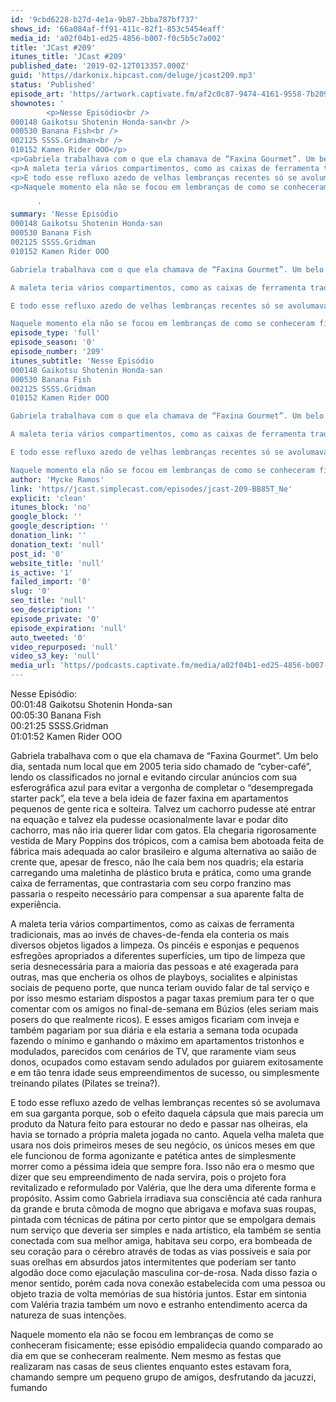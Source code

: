 ```yaml
---
id: '9cbd6228-b27d-4e1a-9b87-2bba787bf737'
shows_id: '66a084af-ff91-411c-82f1-853c5454eaff'
media_id: 'a02f04b1-ed25-4856-b007-f0c5b5c7a002'
title: 'JCast #209'
itunes_title: 'JCast #209'
published_date: '2019-02-12T013357.000Z'
guid: 'https//darkonix.hipcast.com/deluge/jcast209.mp3'
status: 'Published'
episode_art: 'https//artwork.captivate.fm/af2c0c87-9474-4161-9558-7b209686fbf1/1001-itunes-1582314570.jpg'
shownotes: '
        <p>Nesse Episódio<br />
000148 Gaikotsu Shotenin Honda-san<br />
000530 Banana Fish<br />
002125 SSSS.Gridman<br />
010152 Kamen Rider OOO</p>
<p>Gabriela trabalhava com o que ela chamava de “Faxina Gourmet”. Um belo dia, sentada num local que em 2005 teria sido chamado de “cyber-café”, lendo os classificados no jornal e evitando circular anúncios com sua esferográfica azul para evitar a vergonha de completar o “desempregada starter pack”, ela teve a bela ideia de fazer faxina em apartamentos pequenos de gente rica e solteira. Talvez um cachorro pudesse até entrar na equação e talvez ela pudesse ocasionalmente lavar e podar dito cachorro, mas não iria querer lidar com gatos. Ela chegaria rigorosamente vestida de Mary Poppins dos trópicos, com a camisa bem abotoada feita de fábrica mais adequada ao calor brasileiro e alguma alternativa ao saião de crente que, apesar de fresco, não lhe caía bem nos quadris; ela estaria carregando uma maletinha de plástico bruta e prática, como uma grande caixa de ferramentas, que contrastaria com seu corpo franzino mas passaria o respeito necessário para compensar a sua  aparente falta de experiência.</p>
<p>A maleta teria vários compartimentos, como as caixas de ferramenta tradicionais, mas ao invés de chaves-de-fenda ela conteria os mais diversos objetos ligados a limpeza. Os pincéis e esponjas e pequenos esfregões apropriados a diferentes superfícies, um tipo de limpeza que seria desnecessária para a maioria das pessoas e até exagerada para outras, mas que encheria os olhos de playboys, socialites e alpinistas sociais de pequeno porte, que nunca teriam ouvido falar de tal serviço e por isso mesmo estariam dispostos a pagar taxas premium para ter o que comentar com os amigos no final-de-semana em Búzios (eles seriam mais posers do que realmente ricos). E esses amigos ficariam com inveja e também pagariam por sua diária e ela estaria a semana toda ocupada fazendo o mínimo e ganhando o máximo em apartamentos tristonhos e modulados, parecidos com cenários de TV, que raramente viam seus donos, ocupados como estavam sendo adulados por guiarem exitosamente e em tão tenra idade seus empreendimentos de sucesso, ou simplesmente treinando pilates (Pilates se treina?).</p>
<p>E todo esse refluxo azedo de velhas lembranças recentes só se avolumava em sua garganta porque, sob o efeito daquela cápsula que mais parecia um produto da Natura feito para estourar no dedo e passar nas olheiras, ela havia se tornado a própria maleta jogada no canto. Aquela velha maleta que usara nos dois primeiros meses de seu negócio, os únicos meses em que ele funcionou de forma agonizante e patética antes de simplesmente morrer como a péssima ideia que sempre fora. Isso não era o mesmo que dizer que seu empreendimento de nada servira, pois o projeto fora revitalizado e reformulado por Valéria, que lhe dera uma diferente forma e propósito. Assim como Gabriela irradiava sua consciência até cada ranhura da grande e bruta cômoda de mogno que abrigava e mofava suas roupas, pintada com técnicas de pátina por certo pintor que se empolgara demais num serviço que deveria ser simples e nada artístico, ela também se sentia conectada com sua melhor amiga, habitava seu corpo, era bombeada de seu coração para o cérebro através de todas as vias possíveis e saía por suas orelhas em absurdos jatos intermitentes que poderiam ser tanto algodão doce como ejaculação masculina cor-de-rosa. Nada disso fazia o menor sentido, porém cada nova conexão estabelecida com uma pessoa ou objeto trazia de volta memórias de sua história juntos. Estar em sintonia com Valéria trazia também um novo e estranho entendimento acerca da natureza de suas intenções.</p>
<p>Naquele momento ela não se focou em lembranças de como se conheceram fisicamente; esse episódio empalidecia quando comparado ao dia em que se conheceram realmente. Nem mesmo as festas que realizaram nas casas de seus clientes enquanto estes estavam fora, chamando sempre um pequeno grupo de amigos, desfrutando da jacuzzi, fumando</p>

      '
summary: 'Nesse Episódio
000148 Gaikotsu Shotenin Honda-san
000530 Banana Fish
002125 SSSS.Gridman
010152 Kamen Rider OOO

Gabriela trabalhava com o que ela chamava de “Faxina Gourmet”. Um belo dia, sentada num local que em 2005 teria sido chamado de “cyber-café”, lendo os classificados no jornal e evitando circular anúncios com sua esferográfica azul para evitar a vergonha de completar o “desempregada starter pack”, ela teve a bela ideia de fazer faxina em apartamentos pequenos de gente rica e solteira. Talvez um cachorro pudesse até entrar na equação e talvez ela pudesse ocasionalmente lavar e podar dito cachorro, mas não iria querer lidar com gatos. Ela chegaria rigorosamente vestida de Mary Poppins dos trópicos, com a camisa bem abotoada feita de fábrica mais adequada ao calor brasileiro e alguma alternativa ao saião de crente que, apesar de fresco, não lhe caía bem nos quadris; ela estaria carregando uma maletinha de plástico bruta e prática, como uma grande caixa de ferramentas, que contrastaria com seu corpo franzino mas passaria o respeito necessário para compensar a sua  aparente falta de experiência.

A maleta teria vários compartimentos, como as caixas de ferramenta tradicionais, mas ao invés de chaves-de-fenda ela conteria os mais diversos objetos ligados a limpeza. Os pincéis e esponjas e pequenos esfregões apropriados a diferentes superfícies, um tipo de limpeza que seria desnecessária para a maioria das pessoas e até exagerada para outras, mas que encheria os olhos de playboys, socialites e alpinistas sociais de pequeno porte, que nunca teriam ouvido falar de tal serviço e por isso mesmo estariam dispostos a pagar taxas premium para ter o que comentar com os amigos no final-de-semana em Búzios (eles seriam mais posers do que realmente ricos). E esses amigos ficariam com inveja e também pagariam por sua diária e ela estaria a semana toda ocupada fazendo o mínimo e ganhando o máximo em apartamentos tristonhos e modulados, parecidos com cenários de TV, que raramente viam seus donos, ocupados como estavam sendo adulados por guiarem exitosamente e em tão tenra idade seus empreendimentos de sucesso, ou simplesmente treinando pilates (Pilates se treina?). 

E todo esse refluxo azedo de velhas lembranças recentes só se avolumava em sua garganta porque, sob o efeito daquela cápsula que mais parecia um produto da Natura feito para estourar no dedo e passar nas olheiras, ela havia se tornado a própria maleta jogada no canto. Aquela velha maleta que usara nos dois primeiros meses de seu negócio, os únicos meses em que ele funcionou de forma agonizante e patética antes de simplesmente morrer como a péssima ideia que sempre fora. Isso não era o mesmo que dizer que seu empreendimento de nada servira, pois o projeto fora revitalizado e reformulado por Valéria, que lhe dera uma diferente forma e propósito. Assim como Gabriela irradiava sua consciência até cada ranhura da grande e bruta cômoda de mogno que abrigava e mofava suas roupas, pintada com técnicas de pátina por certo pintor que se empolgara demais num serviço que deveria ser simples e nada artístico, ela também se sentia conectada com sua melhor amiga, habitava seu corpo, era bombeada de seu coração para o cérebro através de todas as vias possíveis e saía por suas orelhas em absurdos jatos intermitentes que poderiam ser tanto algodão doce como ejaculação masculina cor-de-rosa. Nada disso fazia o menor sentido, porém cada nova conexão estabelecida com uma pessoa ou objeto trazia de volta memórias de sua história juntos. Estar em sintonia com Valéria trazia também um novo e estranho entendimento acerca da natureza de suas intenções. 

Naquele momento ela não se focou em lembranças de como se conheceram fisicamente; esse episódio empalidecia quando comparado ao dia em que se conheceram realmente. Nem mesmo as festas que realizaram nas casas de seus clientes enquanto estes estavam fora, chamando sempre um pequeno grupo de amigos, desfrutando da jacuzzi, fumando'
episode_type: 'full'
episode_season: '0'
episode_number: '209'
itunes_subtitle: 'Nesse Episódio
000148 Gaikotsu Shotenin Honda-san
000530 Banana Fish
002125 SSSS.Gridman
010152 Kamen Rider OOO

Gabriela trabalhava com o que ela chamava de “Faxina Gourmet”. Um belo dia, sentada num local que em 2005 teria sido chamado de “cyber-café”, lendo os classificados no jornal e evitando circular anúncios com sua esferográfica azul para evitar a vergonha de completar o “desempregada starter pack”, ela teve a bela ideia de fazer faxina em apartamentos pequenos de gente rica e solteira. Talvez um cachorro pudesse até entrar na equação e talvez ela pudesse ocasionalmente lavar e podar dito cachorro, mas não iria querer lidar com gatos. Ela chegaria rigorosamente vestida de Mary Poppins dos trópicos, com a camisa bem abotoada feita de fábrica mais adequada ao calor brasileiro e alguma alternativa ao saião de crente que, apesar de fresco, não lhe caía bem nos quadris; ela estaria carregando uma maletinha de plástico bruta e prática, como uma grande caixa de ferramentas, que contrastaria com seu corpo franzino mas passaria o respeito necessário para compensar a sua  aparente falta de experiência.

A maleta teria vários compartimentos, como as caixas de ferramenta tradicionais, mas ao invés de chaves-de-fenda ela conteria os mais diversos objetos ligados a limpeza. Os pincéis e esponjas e pequenos esfregões apropriados a diferentes superfícies, um tipo de limpeza que seria desnecessária para a maioria das pessoas e até exagerada para outras, mas que encheria os olhos de playboys, socialites e alpinistas sociais de pequeno porte, que nunca teriam ouvido falar de tal serviço e por isso mesmo estariam dispostos a pagar taxas premium para ter o que comentar com os amigos no final-de-semana em Búzios (eles seriam mais posers do que realmente ricos). E esses amigos ficariam com inveja e também pagariam por sua diária e ela estaria a semana toda ocupada fazendo o mínimo e ganhando o máximo em apartamentos tristonhos e modulados, parecidos com cenários de TV, que raramente viam seus donos, ocupados como estavam sendo adulados por guiarem exitosamente e em tão tenra idade seus empreendimentos de sucesso, ou simplesmente treinando pilates (Pilates se treina?). 

E todo esse refluxo azedo de velhas lembranças recentes só se avolumava em sua garganta porque, sob o efeito daquela cápsula que mais parecia um produto da Natura feito para estourar no dedo e passar nas olheiras, ela havia se tornado a própria maleta jogada no canto. Aquela velha maleta que usara nos dois primeiros meses de seu negócio, os únicos meses em que ele funcionou de forma agonizante e patética antes de simplesmente morrer como a péssima ideia que sempre fora. Isso não era o mesmo que dizer que seu empreendimento de nada servira, pois o projeto fora revitalizado e reformulado por Valéria, que lhe dera uma diferente forma e propósito. Assim como Gabriela irradiava sua consciência até cada ranhura da grande e bruta cômoda de mogno que abrigava e mofava suas roupas, pintada com técnicas de pátina por certo pintor que se empolgara demais num serviço que deveria ser simples e nada artístico, ela também se sentia conectada com sua melhor amiga, habitava seu corpo, era bombeada de seu coração para o cérebro através de todas as vias possíveis e saía por suas orelhas em absurdos jatos intermitentes que poderiam ser tanto algodão doce como ejaculação masculina cor-de-rosa. Nada disso fazia o menor sentido, porém cada nova conexão estabelecida com uma pessoa ou objeto trazia de volta memórias de sua história juntos. Estar em sintonia com Valéria trazia também um novo e estranho entendimento acerca da natureza de suas intenções. 

Naquele momento ela não se focou em lembranças de como se conheceram fisicamente; esse episódio empalidecia quando comparado ao dia em que se conheceram realmente. Nem mesmo as festas que realizaram nas casas de seus clientes enquanto estes estavam fora, chamando sempre um pequeno grupo de amigos, desfrutando da jacuzzi, fumando'
author: 'Mycke Ramos'
link: 'https//jcast.simplecast.com/episodes/jcast-209-BB85T_Ne'
explicit: 'clean'
itunes_block: 'no'
google_block: ''
google_description: ''
donation_link: ''
donation_text: 'null'
post_id: '0'
website_title: 'null'
is_active: '1'
failed_import: '0'
slug: '0'
seo_title: 'null'
seo_description: ''
episode_private: '0'
episode_expiration: 'null'
auto_tweeted: '0'
video_repurposed: 'null'
video_s3_key: 'null'
media_url: 'https//podcasts.captivate.fm/media/a02f04b1-ed25-4856-b007-f0c5b5c7a002/jcast209_tc.mp3'
---
```

Nesse Episódio:  
00:01:48 Gaikotsu Shotenin Honda-san  
00:05:30 Banana Fish  
00:21:25 SSSS.Gridman  
01:01:52 Kamen Rider OOO

Gabriela trabalhava com o que ela chamava de “Faxina Gourmet”. Um belo dia, sentada num local que em 2005 teria sido chamado de “cyber-café”, lendo os classificados no jornal e evitando circular anúncios com sua esferográfica azul para evitar a vergonha de completar o “desempregada starter pack”, ela teve a bela ideia de fazer faxina em apartamentos pequenos de gente rica e solteira. Talvez um cachorro pudesse até entrar na equação e talvez ela pudesse ocasionalmente lavar e podar dito cachorro, mas não iria querer lidar com gatos. Ela chegaria rigorosamente vestida de Mary Poppins dos trópicos, com a camisa bem abotoada feita de fábrica mais adequada ao calor brasileiro e alguma alternativa ao saião de crente que, apesar de fresco, não lhe caía bem nos quadris; ela estaria carregando uma maletinha de plástico bruta e prática, como uma grande caixa de ferramentas, que contrastaria com seu corpo franzino mas passaria o respeito necessário para compensar a sua aparente falta de experiência.

A maleta teria vários compartimentos, como as caixas de ferramenta tradicionais, mas ao invés de chaves-de-fenda ela conteria os mais diversos objetos ligados a limpeza. Os pincéis e esponjas e pequenos esfregões apropriados a diferentes superfícies, um tipo de limpeza que seria desnecessária para a maioria das pessoas e até exagerada para outras, mas que encheria os olhos de playboys, socialites e alpinistas sociais de pequeno porte, que nunca teriam ouvido falar de tal serviço e por isso mesmo estariam dispostos a pagar taxas premium para ter o que comentar com os amigos no final-de-semana em Búzios (eles seriam mais posers do que realmente ricos). E esses amigos ficariam com inveja e também pagariam por sua diária e ela estaria a semana toda ocupada fazendo o mínimo e ganhando o máximo em apartamentos tristonhos e modulados, parecidos com cenários de TV, que raramente viam seus donos, ocupados como estavam sendo adulados por guiarem exitosamente e em tão tenra idade seus empreendimentos de sucesso, ou simplesmente treinando pilates (Pilates se treina?).

E todo esse refluxo azedo de velhas lembranças recentes só se avolumava em sua garganta porque, sob o efeito daquela cápsula que mais parecia um produto da Natura feito para estourar no dedo e passar nas olheiras, ela havia se tornado a própria maleta jogada no canto. Aquela velha maleta que usara nos dois primeiros meses de seu negócio, os únicos meses em que ele funcionou de forma agonizante e patética antes de simplesmente morrer como a péssima ideia que sempre fora. Isso não era o mesmo que dizer que seu empreendimento de nada servira, pois o projeto fora revitalizado e reformulado por Valéria, que lhe dera uma diferente forma e propósito. Assim como Gabriela irradiava sua consciência até cada ranhura da grande e bruta cômoda de mogno que abrigava e mofava suas roupas, pintada com técnicas de pátina por certo pintor que se empolgara demais num serviço que deveria ser simples e nada artístico, ela também se sentia conectada com sua melhor amiga, habitava seu corpo, era bombeada de seu coração para o cérebro através de todas as vias possíveis e saía por suas orelhas em absurdos jatos intermitentes que poderiam ser tanto algodão doce como ejaculação masculina cor-de-rosa. Nada disso fazia o menor sentido, porém cada nova conexão estabelecida com uma pessoa ou objeto trazia de volta memórias de sua história juntos. Estar em sintonia com Valéria trazia também um novo e estranho entendimento acerca da natureza de suas intenções.

Naquele momento ela não se focou em lembranças de como se conheceram fisicamente; esse episódio empalidecia quando comparado ao dia em que se conheceram realmente. Nem mesmo as festas que realizaram nas casas de seus clientes enquanto estes estavam fora, chamando sempre um pequeno grupo de amigos, desfrutando da jacuzzi, fumando